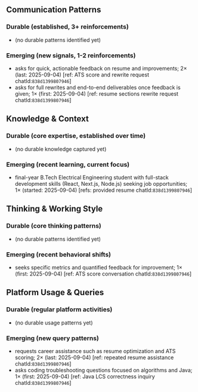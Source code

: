 ## Communication Patterns
### Durable (established, 3+ reinforcements)
- (no durable patterns identified yet)

### Emerging (new signals, 1-2 reinforcements)
- asks for quick, actionable feedback on resume and improvements; 2× (last: 2025-09-04) [ref: ATS score and rewrite request chatId:`838d1399807946`]
- asks for full rewrites and end-to-end deliverables once feedback is given; 1× (first: 2025-09-04) [ref: resume sections rewrite request chatId:`838d1399807946`]

## Knowledge & Context
### Durable (core expertise, established over time)
- (no durable knowledge captured yet)

### Emerging (recent learning, current focus)
- final-year B.Tech Electrical Engineering student with full-stack development skills (React, Next.js, Node.js) seeking job opportunities; 1× (started: 2025-09-04) [refs: provided resume chatId:`838d1399807946`]

## Thinking & Working Style
### Durable (core thinking patterns)
- (no durable patterns identified yet)

### Emerging (recent behavioral shifts)
- seeks specific metrics and quantified feedback for improvement; 1× (first: 2025-09-04) [ref: ATS score conversation chatId:`838d1399807946`]

## Platform Usage & Queries
### Durable (regular platform activities)
- (no durable usage patterns yet)

### Emerging (new query patterns)
- requests career assistance such as resume optimization and ATS scoring; 2× (last: 2025-09-04) [ref: repeated resume assistance chatId:`838d1399807946`]
- asks coding troubleshooting questions focused on algorithms and Java; 1× (first: 2025-09-04) [ref: Java LCS correctness inquiry chatId:`838d1399807946`]